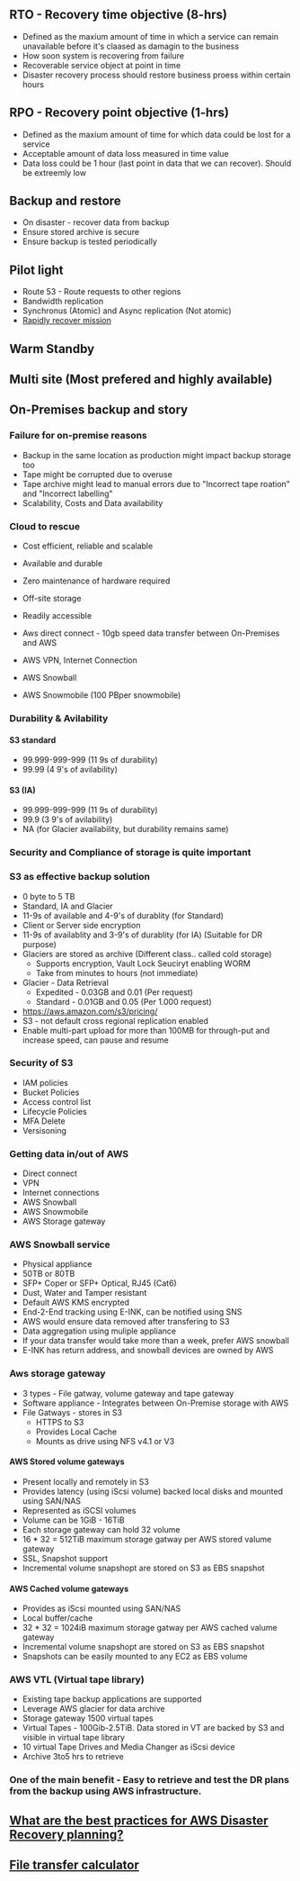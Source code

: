 ## RTO - Recovery time objective (8-hrs)

* Defined as the maxium amount of time in which a service can remain unavailable before it's claased as damagin to the business
* How soon system is recovering from failure
* Recoverable service object at point in time
* Disaster recovery process should restore business proess within certain hours

## RPO - Recovery point objective (1-hrs)

* Defined as the maxium amount of time for which data could be lost for a service
* Acceptable amount of data loss measured in time value
* Data loss could be 1 hour (last point in data that we can recover). Should be extreemly low


## Backup and restore

* On disaster - recover data from backup
* Ensure stored archive is secure
* Ensure backup is tested periodically


## Pilot light

* Route 53 - Route requests to other regions
* Bandwidth replication
* Synchronus (Atomic) and Async replication (Not atomic)
* [Rapidly recover mission](https://aws.amazon.com/blogs/publicsector/rapidly-recover-mission-critical-systems-in-a-disaster/)


## Warm Standby

## Multi site (Most prefered and highly available)

## On-Premises backup and story


### Failure for on-premise reasons

* Backup in the same location as production might impact backup storage too
* Tape might be corrupted due to overuse
* Tape archive might lead to manual errors due to "Incorrect tape roation" and "Incorrect labelling"
* Scalability, Costs and Data availability


### Cloud to rescue

* Cost efficient, reliable and scalable
* Available and durable
* Zero maintenance of hardware required
* Off-site storage
* Readily accessible


* Aws direct connect - 10gb speed data transfer between On-Premises and AWS
* AWS VPN, Internet Connection
* AWS Snowball
* AWS Snowmobile (100 PBper snowmobile)

### Durability & Avilability

#### S3 standard

* 99.999-999-999 (11 9s of durability) 
* 99.99 (4 9's of avilability)

#### S3 (IA)
* 99.999-999-999 (11 9s of durability) 
* 99.9 (3 9's of avilability)
* NA (for Glacier availability, but durability remains same)

### Security and Compliance of storage is quite important


### S3 as effective backup solution

* 0 byte to 5 TB
* Standard, IA and Glacier
* 11-9s of available and 4-9's of durablity (for Standard)
* Client or Server side encryption
* 11-9s of availablity and 3-9's of durablity (for IA) (Suitable for DR purpose)
* Glaciers are stored as archive (Different class.. called cold storage)
  * Supports encryption, Vault Lock Seuciryt enabling WORM
  * Take from minutes to hours (not immediate)
* Glacier - Data Retrieval
  * Expedited - 0.03GB and 0.01 (Per request)
  * Standard - 0.01GB and 0.05 (Per 1.000 request)
* https://aws.amazon.com/s3/pricing/
* S3 - not default cross regional replication enabled
* Enable multi-part upload for more than 100MB for through-put and increase speed, can pause and resume


### Security of S3

* IAM policies
* Bucket Policies
* Access control list
* Lifecycle Policies
* MFA Delete
* Versisoning


### Getting data in/out of AWS
* Direct connect
* VPN
* Internet connections
* AWS Snowball
* AWS Snowmobile
* AWS Storage gateway


### AWS Snowball service

* Physical appliance
* 50TB or 80TB
* SFP+ Coper or SFP+ Optical, RJ45 (Cat6)
* Dust, Water and Tamper resistant
* Default AWS KMS encrypted
* End-2-End tracking using E-INK, can be notified using SNS
* AWS would ensure data removed after transfering to S3
* Data aggregation using muliple appliance
* If your data transfer would take more than a week, prefer AWS snowball
* E-INK has return address, and snowball devices are owned by AWS

### Aws storage gateway

* 3 types - File gatway, volume gateway and tape gateway
* Software appliance - Integrates between On-Premise storage with AWS
* File Gatways - stores in S3
  * HTTPS to S3
  * Provides Local Cache
  * Mounts as drive using NFS v4.1 or V3

#### AWS Stored volume gateways
* Present locally and remotely in S3
* Provides latency (using iScsi volume) backed local disks and mounted using SAN/NAS
* Represented as iSCSI volumes
* Volume can be 1GiB - 16TiB
* Each storage gateway can hold 32 volume
* 16 * 32 = 512TiB maximum storage gatway per AWS stored valume gateway
* SSL, Snapshot support
* Incremental volume snapshopt are stored on S3 as EBS snapshot

#### AWS Cached volume gateways
* Provides as iScsi mounted using SAN/NAS
* Local buffer/cache
* 32 * 32 = 1024iB maximum storage gatway per AWS cached valume gateway
* Incremental volume snapshopt are stored on S3 as EBS snapshot
* Snapshots can be easily mounted to any EC2 as EBS volume

### AWS VTL (Virtual tape library)
* Existing tape backup applications are supported
* Leverage AWS glacier for data archive
* Storage gateway 1500 virtual tapes
* Virtual Tapes - 100Gib-2.5TiB. Data stored in VT are backed by S3 and visible in virtual tape library
* 10 virtual Tape Drives and Media Changer as iScsi device
* Archive 3to5 hrs to retrieve


### One of the main benefit - Easy to retrieve and test the DR plans from the backup using AWS infrastructure.



 



## [What are the best practices for AWS Disaster Recovery planning?](https://cloudranger.com/best-practices-aws-disaster-recovery-planning/)
## [File transfer calculator](https://thecloudcalculator.com/calculators/file-transfer/)